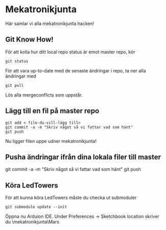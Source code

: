 # Mekatronikjunta
Här samlar vi alla mekatronikjunta hacken!

## Git Know How!
För att kolla hur ditt local repo status är emot master repo, kör
```
git status
```

För att vara up-to-date med de senaste ändringar i repo, ta ner alla ändringar med
```
git pull
```

Lös alla mergeconflicts som uppstår.

## Lägg till en fil på master repo
```
git add < file-du-vill-lägg till>
git commit -a -m "Skriv något så vi fattar vad som hänt"
git push
```
Nu ligger filen uppe udner mekatronikjunta!

## Pusha ändringar ifrån dina lokala filer till master
git commit -a -m "Skriv något så vi fattar vad som hänt"
git push

## Köra LedTowers
För att kunna köra LedTowers måste du checka ut submoduler
```
git submodule update --init 
```

 Öppna nu Arduion IDE. Under Preferences -> Sketchbook location skriver du
 <path-to-git-repo-on-local-machine>\mekatronikjunta\Mars